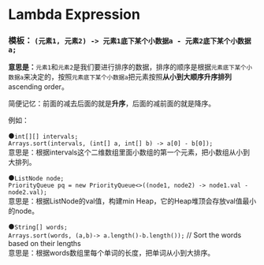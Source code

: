 # Lambda Expression

### 模板： `(元素1, 元素2) -> 元素1底下某个小数据a - 元素2底下某个小数据a;`

**意思是：**`元素1`和`元素2`是我们要进行排序的数据，排序的顺序是根据`元素底下某个小数据a`来决定的，按照`元素底下某个小数据a`把元素按照**从小到大顺序升序排列**ascending order。

简便记忆：前面的减去后面的就是**升序**，后面的减前面的就是降序。



例如：

●`int[][] intervals;`  
   `Arrays.sort(intervals, (int[] a, int[] b) -> a[0] - b[0]);`  
意思是：根据intervals这个二维数组里面小数组的第一个元素，把小数组从小到大排列。



●`ListNode node;`  
  `PriorityQueue pq = new PriorityQueue<>((node1, node2) -> node1.val - node2.val);`  
意思是：根据ListNode的val值，构建min Heap，它的Heap堆顶会存放val值最小的node。



●`String[] words;`  
  `Arrays.sort(words, (a,b)-> a.length()-b.length());` // Sort the words based on their lengths  
意思是：根据words数组里每个单词的长度，把单词从小到大排序。



